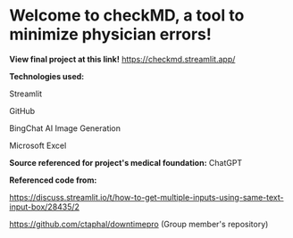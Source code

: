 # Welcome to checkMD, a tool to minimize physician errors!

**View final project at this link!**
https://checkmd.streamlit.app/

**Technologies used:**  

Streamlit  

GitHub  

BingChat AI Image Generation  

Microsoft Excel  

**Source referenced for project's medical foundation:** ChatGPT  

**Referenced code from:**  

https://discuss.streamlit.io/t/how-to-get-multiple-inputs-using-same-text-input-box/28435/2  

https://github.com/ctaphal/downtimepro (Group member's repository)
